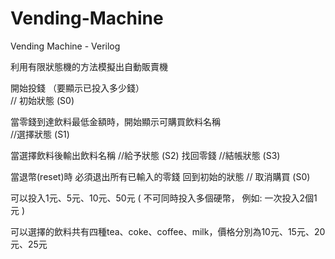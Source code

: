 # Vending-Machine
Vending Machine - Verilog

利用有限狀態機的方法模擬出自動販賣機

開始投錢 （要顯示已投入多少錢）                         
	// 初始狀態 (S0)

當零錢到達飲料最低金額時，開始顯示可購買飲料名稱  
	//選擇狀態  (S1)

當選擇飲料後輸出飲料名稱
	//給予狀態  (S2)
找回零錢
	//結帳狀態  (S3)

當退幣(reset)時  必須退出所有已輸入的零錢 回到初始的狀態
	// 取消購買 (S0)

可以投入1元、5元、10元、50元
    ( 不可同時投入多個硬幣，
       例如: 一次投入2個1元 )

可以選擇的飲料共有四種tea、coke、coffee、milk，價格分別為10元、15元、20元、25元
